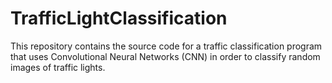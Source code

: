 # TrafficLightClassification
This repository contains the source code for a traffic classification program that uses Convolutional Neural Networks (CNN) in order to classify random images of traffic lights.

